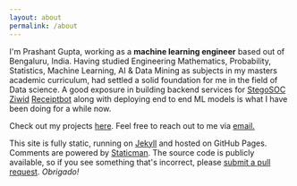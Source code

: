 ```yaml
---
layout: about
permalink: /about
---
```

I'm Prashant Gupta, working as a <b>machine learning engineer</b> based out of Bengaluru, India.
Having studied Engineering Mathematics, Probability, Statistics, Machine Learning, AI & Data Mining as subjects in my masters academic curriculum, had settled a solid foundation for me in the field of Data science. A good exposure in building backend services for <a href="https://www.stegosoc.com/">StegoSOC</a> <a href="https://www.ziwid.com/">Ziwid</a> <a href="https://receiptbot.herokuapp.com/">Receiptbot</a> along with deploying end to end ML models is what I have been doing for a while now.

Check out my projects <a href="/projects"> here</a>. 
Feel free to reach out to me via <a href="mailto:contact@imprashant.com" target="_top">email.</a>

This site is fully static, running on [Jekyll](http://jekyllrb.com/) and hosted on GitHub Pages. Comments are powered by [Staticman](https://staticman.net). The source code is publicly available, so if you see something that's incorrect, please [submit a pull request](https://github.com/x0v/x0v.github.io/compare). *Obrigado!*<!--tomb-->

